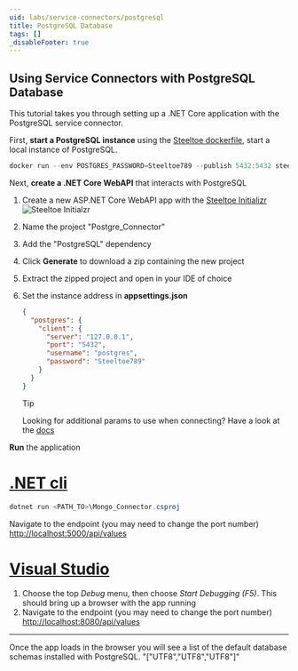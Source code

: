 ```yaml
---
uid: labs/service-connectors/postgresql
title: PostgreSQL Database
tags: []
_disableFooter: true
---
```


## Using Service Connectors with PostgreSQL Database

This tutorial takes you through setting up a .NET Core application with the PostgreSQL service connector.

First, **start a PostgreSQL instance** using the [Steeltoe dockerfile](https://github.com/steeltoeoss/dockerfiles), start a local instance of PostgreSQL.

 ```powershell
 docker run --env POSTGRES_PASSWORD=Steeltoe789 --publish 5432:5432 steeltoeoss/postgresql
 ```

Next, **create a .NET Core WebAPI** that interacts with PostgreSQL

1. Create a new ASP.NET Core WebAPI app with the [Steeltoe Initializr](https://start.steeltoe.io)
    ![Steeltoe Initialzr](~/labs/images/initializr/mongo-connector.png)
1. Name the project "Postgre_Connector"
1. Add the "PostgreSQL" dependency
1. Click **Generate** to download a zip containing the new project
1. Extract the zipped project and open in your IDE of choice
1. Set the instance address in **appsettings.json**

    ```json
    {
      "postgres": {
        "client": {
          "server": "127.0.0.1",
          "port": "5432",
          "username": "postgres",
          "password": "Steeltoe789"
        }
      }
    }
    ```

    > [!TIP]
    >Looking for additional params to use when connecting? Have a look at the [docs](~/api/v3/welcome/index.md)

**Run** the application

  # [.NET cli](#tab/cli)

  ```powershell
  dotnet run <PATH_TO>\Mongo_Connector.csproj
  ```

  Navigate to the endpoint (you may need to change the port number) [http://localhost:5000/api/values](http://localhost:5000/api/values)

  # [Visual Studio](#tab/vs)

  1. Choose the top *Debug* menu, then choose *Start Debugging (F5)*. This should bring up a browser with the app running
  1. Navigate to the endpoint (you may need to change the port number) [http://localhost:8080/api/values](http://localhost:8080/api/values)
  
  ***

Once the app loads in the browser you will see a list of the default database schemas installed with PostgreSQL.
"["UTF8","UTF8","UTF8"]"
